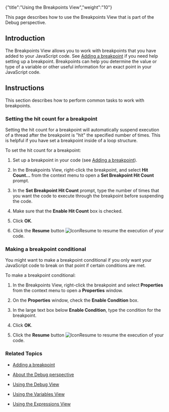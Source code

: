 {"title":"Using the Breakpoints View","weight":"10"} 

This page describes how to use the Breakpoints View that is part of the Debug perspective.

## Introduction

The Breakpoints View allows you to work with breakpoints that you have added to your JavaScript code. See [Adding a breakpoint](/docs/appc/Axway_Appcelerator_Studio/Axway_Appcelerator_Studio_Guide/Web_Development/JavaScript_Development/Debugging_JavaScript/Adding_a_breakpoint/) if you need help setting up a breakpoint. Breakpoints can help you determine the value or type of a variable or other useful information for an exact point in your JavaScript code.

## Instructions

This section describes how to perform common tasks to work with breakpoints.

### Setting the hit count for a breakpoint

Setting the hit count for a breakpoint will automatically suspend execution of a thread after the breakpoint is "hit" the specified number of times. This is helpful if you have set a breakpoint inside of a loop structure.

To set the hit count for a breakpoint:

1.  Set up a breakpoint in your code (see [Adding a breakpoint](/docs/appc/Axway_Appcelerator_Studio/Axway_Appcelerator_Studio_Guide/Web_Development/JavaScript_Development/Debugging_JavaScript/Adding_a_breakpoint/)).
    
2.  In the Breakpoints View, right-click the breakpoint, and select **Hit Count...** from the context menu to open a **Set Breakpoint Hit Count** prompt.
    
3.  In the **Set Breakpoint Hit Count** prompt, type the number of times that you want the code to execute through the breakpoint before suspending the code.
    
4.  Make sure that the **Enable Hit Count** box is checked.
    
5.  Click **OK**.
    
6.  Click the **Resume** button ![IconResume](/Images/appc/download/attachments/30083105/IconResume.png) to resume the execution of your code.
    

### Making a breakpoint conditional

You might want to make a breakpoint conditional if you only want your JavaScript code to break on that point if certain conditions are met.

To make a breakpoint conditional:

1.  In the Breakpoints View, right-click the breakpoint and select **Properties** from the context menu to open a **Properties** window.
    
2.  On the **Properties** window, check the **Enable Condition** box.
    
3.  In the large text box below **Enable Condition**, type the condition for the breakpoint.
    
4.  Click **OK**.
    
5.  Click the **Resume** button ![IconResume](/Images/appc/download/attachments/30083105/IconResume.png) to resume the execution of your code.
    

### Related Topics

*   [Adding a breakpoint](/docs/appc/Axway_Appcelerator_Studio/Axway_Appcelerator_Studio_Guide/Web_Development/JavaScript_Development/Debugging_JavaScript/Adding_a_breakpoint/)
    
*   [About the Debug perspective](/docs/appc/Axway_Appcelerator_Studio/Axway_Appcelerator_Studio_Guide/Web_Development/JavaScript_Development/Debugging_JavaScript/About_the_Debug_perspective/)
    
*   [Using the Debug View](/docs/appc/Axway_Appcelerator_Studio/Axway_Appcelerator_Studio_Guide/Web_Development/JavaScript_Development/Debugging_JavaScript/About_the_Debug_perspective/Using_the_Debug_View/)
    
*   [Using the Variables View](/docs/appc/Axway_Appcelerator_Studio/Axway_Appcelerator_Studio_Guide/Web_Development/JavaScript_Development/Debugging_JavaScript/About_the_Debug_perspective/Using_the_Variables_View/)
    
*   [Using the Expressions View](/docs/appc/Axway_Appcelerator_Studio/Axway_Appcelerator_Studio_Guide/Web_Development/JavaScript_Development/Debugging_JavaScript/About_the_Debug_perspective/Using_the_Expressions_View/)